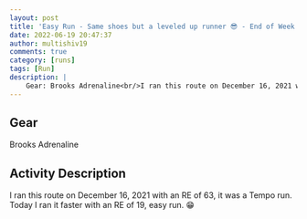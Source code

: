 ```yaml
---
layout: post
title: 'Easy Run - Same shoes but a leveled up runner 😎 - End of Week 2'
date: 2022-06-19 20:47:37
author: multishiv19
comments: true
category: [runs]
tags: [Run]
description: |
    Gear: Brooks Adrenaline<br/>I ran this route on December 16, 2021 with an RE of 63, it was a Tempo run.<br/>Today I ran it faster with an RE of 19, easy run. 😁
---
```


## Gear
Brooks Adrenaline

## Activity Description
I ran this route on December 16, 2021 with an RE of 63, it was a Tempo run.
Today I ran it faster with an RE of 19, easy run. 😁


<div width='100%' class='strava-embed-placeholder' data-embed-type='activity' data-embed-id='7333098395'></div>
<script src='https://strava-embeds.com/embed.js'></script>
